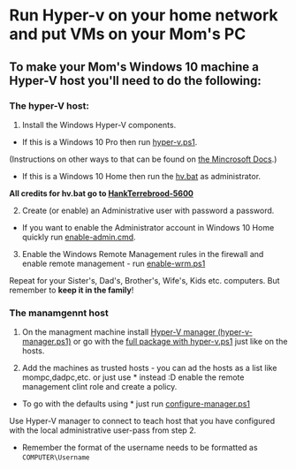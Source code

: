 # Run Hyper-v on your home network and put VMs on your Mom's PC

## To make your Mom's Windows 10 machine a Hyper-V host you'll need to do the following:

### The hyper-V host:

1. Install the Windows Hyper-V components.

* If this is a Windows 10 Pro then run [hyper-v.ps1](https://github.com/markosluga/hyper_active/blob/main/hyper-v.ps1).

(Instructions on other ways to that can be found on [the Mincrosoft Docs](https://docs.microsoft.com/en-us/virtualization/hyper-v-on-windows/quick-start/enable-hyper-v).)

* If this is a Windows 10 Home then run the [hv.bat](https://github.com/markosluga/hyper_active/blob/main/hv.bat) as administrator.

**All credits for hv.bat go to [HankTerrebrood-5600](https://docs.microsoft.com/en-us/answers/questions/29175/installation-of-hyper-v-on-windows-10-home.html)**

2. Create (or enable) an Administrative user with password a password. 

* If you want to enable the Administrator account in Windows 10 Home quickly run [enable-admin.cmd](https://github.com/markosluga/hyper_active/blob/main/enable-admin.cmd).

3. Enable the Windows Remote Management rules in the firewall and enable remote management - run [enable-wrm.ps1](https://github.com/markosluga/hyper_active/blob/main/enable-wrm.ps1)

Repeat for your Sister's, Dad's, Brother's, Wife's, Kids etc. computers. But remember to **keep it in the family**!

### The manamgennt host

1. On the managment machine install [Hyper-V manager (hyper-v-manager.ps1)](https://github.com/markosluga/hyper_active/blob/main/hyper-v-manager.ps1) or go with the [full package with hyper-v.ps1](https://github.com/markosluga/hyper_active/blob/main/hyper-v.ps1) just like on the hosts.

2. Add the machines as trusted hosts - you can ad the hosts as a list like mompc,dadpc,etc. or just use * instead :D enable the remote management clint role and create a policy. 
* To go with the defaults using * just run [configure-manager.ps1](https://github.com/markosluga/hyper_active/blob/main/configure-manager.ps1)

Use Hyper-V manager to connect to teach host that you have configured with the local administrative user-pass from step 2. 

* Remember the format of the username needs to be formatted as `COMPUTER\Username`
